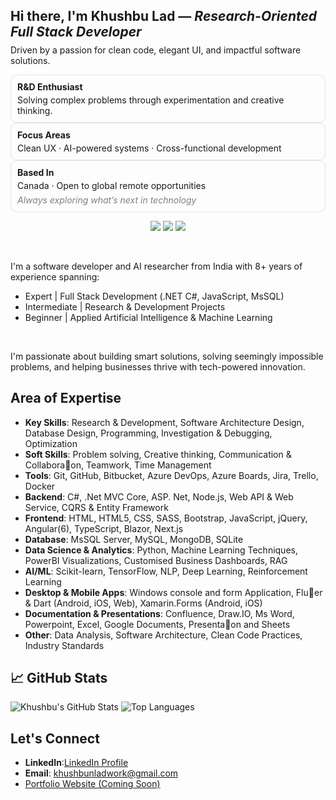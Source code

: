 <h2 align="left">Hi there, I'm Khushbu Lad — <i>Research-Oriented Full Stack Developer</i></h2>
<p align="left" style="margin-top: -10px;">
  Driven by a passion for clean code, elegant UI, and impactful software solutions.
</p>

<div>
  <div style="border: 1px solid rgba(120,120,120,0.2); border-radius: 10px; padding: 10px;">
    <h4 style="margin: 0;">R&D Enthusiast</h4>
    <p style="margin: 4px 0 0;">Solving complex problems through experimentation and creative thinking.</p>
  </div>
  <div style="border: 1px solid rgba(120,120,120,0.2); border-radius: 10px; padding: 10px;">
    <h4 style="margin: 0;">Focus Areas</h4>
    <p style="margin: 4px 0 0;">Clean UX · AI-powered systems · Cross-functional development</p>
  </div>
  <div style="border: 1px solid rgba(120,120,120,0.2); border-radius: 10px; padding: 10px;">
    <h4 style="margin: 0;">Based In</h4>
    <p style="margin: 4px 0 0;">Canada · Open to global remote opportunities</p>
    <p style="color: gray; font-style: italic; margin: 6px 0 0;">Always exploring what’s next in technology</p>
  </div>
</div>



<p align="center">
  <img src="https://img.shields.io/badge/FullStack-Developer-blue?style=for-the-badge&logo=visualstudio&logoColor=white"/>
  <img src="https://img.shields.io/badge/AI/ML-Researcher-ff69b4?style=for-the-badge&logo=tensorflow&logoColor=white"/>
  <img src="https://img.shields.io/badge/UX-Creative-lightgrey?style=for-the-badge&logo=figma&logoColor=black"/>
</p>

<br />

I'm a software developer and AI researcher from India with 8+ years of experience spanning:
- Expert | Full Stack Development (.NET C#, JavaScript, MsSQL)
- Intermediate | Research & Development Projects
- Beginner | Applied Artificial Intelligence & Machine Learning

<br />

I'm passionate about building smart solutions, solving seemingly impossible problems, and helping businesses thrive with tech-powered innovation.

## Area of Expertise

- **Key Skills**: Research & Development, Software Architecture Design, Database Design, Programming, Investigation & Debugging, Optimization
- **Soft Skills**: Problem solving, Creative thinking, Communication & Collabora􀆟on, Teamwork, Time Management
- **Tools**: Git, GitHub, Bitbucket, Azure DevOps, Azure Boards, Jira, Trello, Docker
- **Backend**: C#, .Net MVC Core, ASP. Net, Node.js, Web API & Web Service, CQRS & Entity Framework
- **Frontend**: HTML, HTML5, CSS, SASS, Bootstrap, JavaScript, jQuery, Angular(6), TypeScript, Blazor, Next.js
- **Database**: MsSQL Server, MySQL, MongoDB, SQLite
- **Data Science & Analytics**: Python, Machine Learning Techniques, PowerBI Visualizations, Customised Business Dashboards, RAG
- **AI/ML**: Scikit-learn, TensorFlow, NLP, Deep Learning, Reinforcement Learning  
- **Desktop & Mobile Apps**: Windows console and form Application, Flu􀆩er & Dart (Android, iOS, Web), Xamarin.Forms (Android, iOS)
- **Documentation & Presentations**: Confluence, Draw.IO, Ms Word, Powerpoint, Excel, Google Documents, Presenta􀆟on and Sheets
- **Other**: Data Analysis, Software Architecture, Clean Code Practices, Industry Standards

## 📈 GitHub Stats

![Khushbu's GitHub Stats](https://github-readme-stats.vercel.app/api?username=khushbunlad&show_icons=true&theme=default)
![Top Languages](https://github-readme-stats.vercel.app/api/top-langs/?username=khushbunlad&layout=compact)


## Let's Connect

- **LinkedIn**:[LinkedIn Profile](https://www.linkedin.com/in/khushbu-lad/)
- **Email**: khushbunladwork@gmail.com
- [Portfolio Website (Coming Soon)](https://khushbulad.github.io/)

